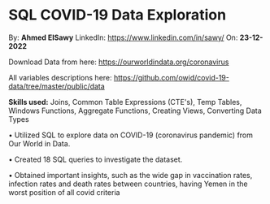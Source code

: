 # SQL COVID-19 Data Exploration
By: **Ahmed ElSawy**	LinkedIn: https://www.linkedin.com/in/sawy/
On: **23-12-2022**

Download Data from here: https://ourworldindata.org/coronavirus

All variables descriptions here: https://github.com/owid/covid-19-data/tree/master/public/data

**Skills used:** Joins, Common Table Expressions (CTE's), Temp Tables, Windows Functions, Aggregate Functions, Creating Views, Converting Data Types

•	Utilized SQL to explore data on COVID-19 (coronavirus pandemic) from Our World in Data.

•	Created 18 SQL queries to investigate the dataset.

•	Obtained important insights, such as the wide gap in vaccination rates, infection rates and death rates between countries, having Yemen in the worst position of all covid criteria

